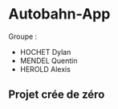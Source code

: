 # Autobahn-App

Groupe : 
  - HOCHET Dylan
  - MENDEL Quentin
  - HEROLD Alexis

## Projet crée de zéro
